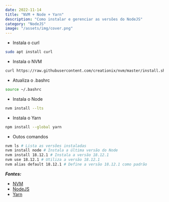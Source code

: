 ```yaml
---
date: 2022-11-14
title: "NVM + Node + Yarn"
description: "Como instalar e gerenciar as versões do NodeJS"
category: "NodeJS"
image: "/assets/img/cover.png"
---
```


- Instala o curl

```bash
sudo apt install curl
```

- Instala o NVM

```bash
curl https://raw.githubusercontent.com/creationix/nvm/master/install.sh | bash
```

- Atualiza o .bashrc

```bash
source ~/.bashrc
```

- Instala o Node

```bash
nvm install --lts
```

- Instala o Yarn

```bash
npm install --global yarn
```

- Outos comandos

```bash
nvm ls # Lista as versões instaladas
nvm install node # Instala a última versão do Node
nvm install 18.12.1 # Instala a versão 18.12.1
nvm use 18.12.1 # Utiliza a versão 18.12.1
nvm alias default 18.12.1 # Define a versão 18.12.1 como padrão
```

**_Fontes:_**

- <a href="https://github.com/nvm-sh/nvm" target="_blank" rel="noopener noreferrer">NVM</a>
- <a href="https://nodejs.dev/en/" target="_blank" rel="noopener noreferrer">NodeJS</a>
- <a href="https://yarnpkg.com/" target="_blank" rel="noopener noreferrer">Yarn</a>
